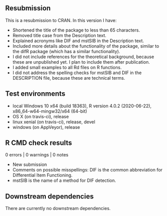 ## Resubmission
This is a resubmission to CRAN. In this version I have:
* Shortened the title of the package to less than 65 characters.
* Removed title case from the Description text.
* Explained acronyms like DIF and mstSIB in the Description text.
* Included more details about the functionality of the package, similar to the difR package (which has a similar functionality).
* I did not include references for the theoretical background, because these are unpublished yet. I plan to include them after publication.
* I added small examples to all Rd files on R functions.
* I did not address the spelling checks for mstSIB and DIF in the DESCRIPTION file, because these are technical terms.

## Test environments
* local Windows 10 x64 (build 18363), R version 4.0.2 (2020-06-22), x86_64-w64-mingw32/x64 (64-bit)
* OS X (on travis-ci), release
* linux xenial (on travis-ci), release, devel
* windows (on AppVeyor), release

## R CMD check results
0 errors | 0 warnings | 0 notes

- New submission
- Comments on possible misspellings: DIF is the common abbreviation for Differential Item Functioning.
- mstSIB is the name of a method for DIF detection.

## Downstream dependencies

There are currently no downstream dependencies.